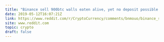 ```yaml
---
title: "Binance sell 900btc walls eaten alive, yet no deposit possible."
date: 2019-05-12T16:07:21Z
link: https://www.reddit.com/r/CryptoCurrency/comments/bnmouo/binance_sell_900btc_walls_eaten_alive_yet_no/?utm_medium=RSS&utm_source=hune
site: www.reddit.com
topic: crypto
draft: false
---
```

